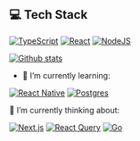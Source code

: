<p align="center">
  <h2>💻 Tech Stack</h2>
  <!-- <h3>Frontend</h3> -->

<!-- [![Next.js](https://img.shields.io/badge/Next.js-black?style=for-the-badge&logo=next.js&logoColor=white)](#) -->
[![TypeScript](https://img.shields.io/badge/TypeScript-3178C6?style=for-the-badge&logo=typescript&logoColor=fff)](#)
[![React](https://img.shields.io/badge/React-%2320232a.svg?style=for-the-badge&logo=react&logoColor=%2361DAFB)](#)
[![NodeJS](https://img.shields.io/badge/Node.js-6DA55F?style=for-the-badge&logo=node.js&logoColor=white)](#)
<!-- [![JavaScript](https://img.shields.io/badge/javascript-%23323330.svg?style=for-the-badge&logo=javascript&logoColor=%23F7DF1E)](#) -->
<!--
  <h3>Mobile</h3>
  
[![React Native](https://img.shields.io/badge/React_Native-%2320232a.svg?style=for-the-badge&logo=react&logoColor=%2361DAFB)](#)
-->
<!--
  <h3>Desktop</h3>
  
[![Electron](https://img.shields.io/badge/Electron-2B2E3A?style=for-the-badge&logo=electron&logoColor=fff)](#)
-->
<!--
  <h3>Backend</h3>

[![NodeJS](https://img.shields.io/badge/Node.js-6DA55F?style=for-the-badge&logo=node.js&logoColor=white)](#)
[![Go](https://img.shields.io/badge/Go-%2300ADD8.svg?style=for-the-badge&logo=go&logoColor=white)](#)
[![Postgres](https://img.shields.io/badge/Postgres-%23316192.svg?style=for-the-badge&logo=postgresql&logoColor=white)](#)
-->

[![Github stats](https://github-readme-stats.vercel.app/api/top-langs/?username=dobernike&layout=compact&theme=vue-dark&hide=css,scss,html,ejs,sass&exclude_repo=dotfiles)](#)

<!--
badges - https://inttter.github.io/md-badges
**dobernike/dobernike** is a ✨ _special_ ✨ repository because its `README.md` (this file) appears on your GitHub profile.

Here are some ideas to get you started:

- 🔭 I’m currently working on ...
- 🌱 I’m currently learning ...
- 👯 I’m looking to collaborate on ...
- 🤔 I’m looking for help with ...
- 💬 Ask me about ...
- 📫 How to reach me: ...
- 😄 Pronouns: ...
- ⚡ Fun fact: ...
-->

- 🌱 I’m currently learning:

[![React Native](https://img.shields.io/badge/React_Native-%2320232a.svg?style=for-the-badge&logo=react&logoColor=%2361DAFB)](#)
[![Postgres](https://img.shields.io/badge/Postgres-%23316192.svg?style=for-the-badge&logo=postgresql&logoColor=white)](#)

🔭 I’m currently thinking about:


[![Next.js](https://img.shields.io/badge/Next.js-black?style=for-the-badge&logo=next.js&logoColor=white)](#)
[![React Query](https://img.shields.io/badge/React%20Query-FF4154?style=for-the-badge&logo=reactquery&logoColor=fff)](#)
[![Go](https://img.shields.io/badge/Go-%2300ADD8.svg?style=for-the-badge&logo=go&logoColor=white)](#)
<!-- [![Electron](https://img.shields.io/badge/Electron-2B2E3A?style=for-the-badge&logo=electron&logoColor=fff)](#) -->


